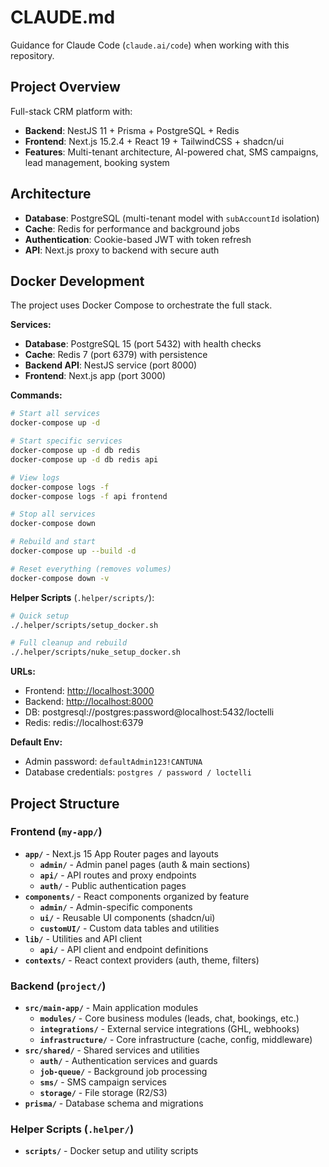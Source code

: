 # CLAUDE.md

Guidance for Claude Code (`claude.ai/code`) when working with this repository.

## Project Overview

Full-stack CRM platform with:

* **Backend**: NestJS 11 + Prisma + PostgreSQL + Redis
* **Frontend**: Next.js 15.2.4 + React 19 + TailwindCSS + shadcn/ui
* **Features**: Multi-tenant architecture, AI-powered chat, SMS campaigns, lead management, booking system

## Architecture

* **Database**: PostgreSQL (multi-tenant model with `subAccountId` isolation)
* **Cache**: Redis for performance and background jobs
* **Authentication**: Cookie-based JWT with token refresh
* **API**: Next.js proxy to backend with secure auth

## Docker Development

The project uses Docker Compose to orchestrate the full stack.

**Services:**

* **Database**: PostgreSQL 15 (port 5432) with health checks
* **Cache**: Redis 7 (port 6379) with persistence
* **Backend API**: NestJS service (port 8000)
* **Frontend**: Next.js app (port 3000)

**Commands:**

```bash
# Start all services
docker-compose up -d

# Start specific services
docker-compose up -d db redis
docker-compose up -d db redis api

# View logs
docker-compose logs -f
docker-compose logs -f api frontend

# Stop all services
docker-compose down

# Rebuild and start
docker-compose up --build -d

# Reset everything (removes volumes)
docker-compose down -v
```

**Helper Scripts** (`.helper/scripts/`):

```bash
# Quick setup
./.helper/scripts/setup_docker.sh

# Full cleanup and rebuild
./.helper/scripts/nuke_setup_docker.sh
```

**URLs:**

* Frontend: [http://localhost:3000](http://localhost:3000)
* Backend: [http://localhost:8000](http://localhost:8000)
* DB: postgresql://postgres\:password\@localhost:5432/loctelli
* Redis: redis\://localhost:6379

**Default Env:**

* Admin password: `defaultAdmin123!CANTUNA`
* Database credentials: `postgres / password / loctelli`

## Project Structure

### Frontend (`my-app/`)
* **`app/`** - Next.js 15 App Router pages and layouts
  * **`admin/`** - Admin panel pages (auth & main sections)
  * **`api/`** - API routes and proxy endpoints
  * **`auth/`** - Public authentication pages
* **`components/`** - React components organized by feature
  * **`admin/`** - Admin-specific components
  * **`ui/`** - Reusable UI components (shadcn/ui)
  * **`customUI/`** - Custom data tables and utilities
* **`lib/`** - Utilities and API client
  * **`api/`** - API client and endpoint definitions
* **`contexts/`** - React context providers (auth, theme, filters)

### Backend (`project/`)
* **`src/main-app/`** - Main application modules
  * **`modules/`** - Core business modules (leads, chat, bookings, etc.)
  * **`integrations/`** - External service integrations (GHL, webhooks)
  * **`infrastructure/`** - Core infrastructure (cache, config, middleware)
* **`src/shared/`** - Shared services and utilities
  * **`auth/`** - Authentication services and guards
  * **`job-queue/`** - Background job processing
  * **`sms/`** - SMS campaign services
  * **`storage/`** - File storage (R2/S3)
* **`prisma/`** - Database schema and migrations

### Helper Scripts (`.helper/`)
* **`scripts/`** - Docker setup and utility scripts
